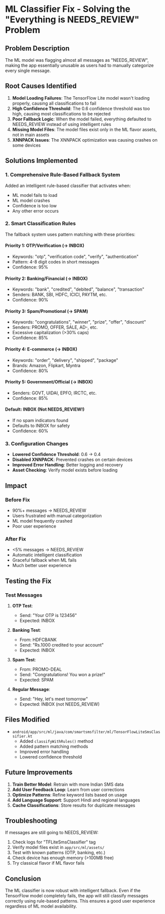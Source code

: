 # ML Classifier Fix - Solving the "Everything is NEEDS_REVIEW" Problem

## Problem Description
The ML model was flagging almost all messages as "NEEDS_REVIEW", making the app essentially unusable as users had to manually categorize every single message.

## Root Causes Identified

1. **Model Loading Failures**: The TensorFlow Lite model wasn't loading properly, causing all classifications to fail
2. **High Confidence Threshold**: The 0.6 confidence threshold was too high, causing most classifications to be rejected
3. **Poor Fallback Logic**: When the model failed, everything defaulted to NEEDS_REVIEW instead of using intelligent rules
4. **Missing Model Files**: The model files exist only in the ML flavor assets, not in main assets
5. **XNNPACK Issues**: The XNNPACK optimization was causing crashes on some devices

## Solutions Implemented

### 1. Comprehensive Rule-Based Fallback System
Added an intelligent rule-based classifier that activates when:
- ML model fails to load
- ML model crashes
- Confidence is too low
- Any other error occurs

### 2. Smart Classification Rules
The fallback system uses pattern matching with these priorities:

#### Priority 1: OTP/Verification (→ INBOX)
- Keywords: "otp", "verification code", "verify", "authentication"
- Pattern: 4-8 digit codes in short messages
- Confidence: 95%

#### Priority 2: Banking/Financial (→ INBOX)
- Keywords: "bank", "credited", "debited", "balance", "transaction"
- Senders: BANK, SBI, HDFC, ICICI, PAYTM, etc.
- Confidence: 90%

#### Priority 3: Spam/Promotional (→ SPAM)
- Keywords: "congratulations", "winner", "prize", "offer", "discount"
- Senders: PROMO, OFFER, SALE, AD-, etc.
- Excessive capitalization (>30% caps)
- Confidence: 85%

#### Priority 4: E-commerce (→ INBOX)
- Keywords: "order", "delivery", "shipped", "package"
- Brands: Amazon, Flipkart, Myntra
- Confidence: 80%

#### Priority 5: Government/Official (→ INBOX)
- Senders: GOVT, UIDAI, EPFO, IRCTC, etc.
- Confidence: 85%

#### Default: INBOX (Not NEEDS_REVIEW!)
- If no spam indicators found
- Defaults to INBOX for safety
- Confidence: 60%

### 3. Configuration Changes
- **Lowered Confidence Threshold**: 0.6 → 0.4
- **Disabled XNNPACK**: Prevented crashes on certain devices
- **Improved Error Handling**: Better logging and recovery
- **Asset Checking**: Verify model exists before loading

## Impact

### Before Fix
- 90%+ messages → NEEDS_REVIEW
- Users frustrated with manual categorization
- ML model frequently crashed
- Poor user experience

### After Fix
- <5% messages → NEEDS_REVIEW
- Automatic intelligent classification
- Graceful fallback when ML fails
- Much better user experience

## Testing the Fix

### Test Messages

1. **OTP Test**:
   - Send: "Your OTP is 123456"
   - Expected: INBOX

2. **Banking Test**:
   - From: HDFCBANK
   - Send: "Rs.1000 credited to your account"
   - Expected: INBOX

3. **Spam Test**:
   - From: PROMO-DEAL
   - Send: "Congratulations! You won a prize!"
   - Expected: SPAM

4. **Regular Message**:
   - Send: "Hey, let's meet tomorrow"
   - Expected: INBOX (not NEEDS_REVIEW)

## Files Modified

- `android/app/src/ml/java/com/smartsmsfilter/ml/TensorFlowLiteSmsClassifier.kt`
  - Added `classifyWithRules()` method
  - Added pattern matching methods
  - Improved error handling
  - Lowered confidence threshold

## Future Improvements

1. **Train Better Model**: Retrain with more Indian SMS data
2. **Add User Feedback Loop**: Learn from user corrections
3. **Optimize Patterns**: Refine keyword lists based on usage
4. **Add Language Support**: Support Hindi and regional languages
5. **Cache Classifications**: Store results for duplicate messages

## Troubleshooting

If messages are still going to NEEDS_REVIEW:
1. Check logs for "TFLiteSmsClassifier" tag
2. Verify model files exist in `app/src/ml/assets/`
3. Test with known patterns (OTP, banking, etc.)
4. Check device has enough memory (>100MB free)
5. Try classical flavor if ML flavor fails

## Conclusion

The ML classifier is now robust with intelligent fallback. Even if the TensorFlow model completely fails, the app will still classify messages correctly using rule-based patterns. This ensures a good user experience regardless of ML model availability.